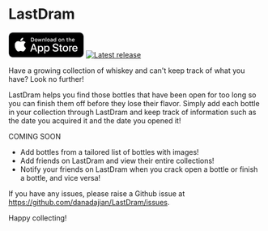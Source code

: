 # LastDram
[<img src=".github/appstore-badge.png" height="50">](https://apps.apple.com/us/app/lastdram/id1608962972) [![Latest release](https://img.shields.io/github/release/danadajian/LastDram.svg)](https://github.com/danadajian/LastDram/releases)

Have a growing collection of whiskey and can't keep track of what you have? Look no further!

LastDram helps you find those bottles that have been open for too long so you can finish them off before they lose their flavor. Simply add each bottle in your collection through LastDram and keep track of information such as the date you acquired it and the date you opened it!

COMING SOON
- Add bottles from a tailored list of bottles with images!
- Add friends on LastDram and view their entire collections!
- Notify your friends on LastDram when you crack open a bottle or finish a bottle, and vice versa!

If you have any issues, please raise a Github issue at https://github.com/danadajian/LastDram/issues.

Happy collecting!

